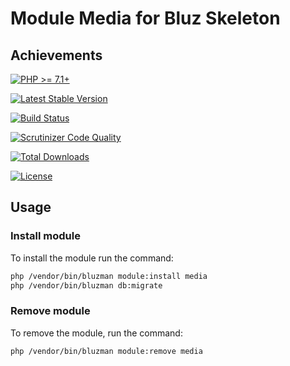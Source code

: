 # Module Media for Bluz Skeleton
## Achievements

[![PHP >= 7.1+](https://img.shields.io/packagist/php-v/bluzphp/module-media.svg?style=flat)](https://php.net/)

[![Latest Stable Version](https://img.shields.io/packagist/v/bluzphp/module-media.svg?label=version&style=flat)](https://packagist.org/packages/bluzphp/module-media)

[![Build Status](https://img.shields.io/travis/bluzphp/module-media/master.svg?style=flat)](https://travis-ci.org/bluzphp/module-media)

[![Scrutinizer Code Quality](https://img.shields.io/scrutinizer/g/bluzphp/module-media.svg?style=flat)](https://scrutinizer-ci.com/g/bluzphp/module-media/)

[![Total Downloads](https://img.shields.io/packagist/dt/bluzphp/module-media.svg?style=flat)](https://packagist.org/packages/bluzphp/module-media)

[![License](https://img.shields.io/packagist/l/bluzphp/module-media.svg?style=flat)](https://packagist.org/packages/bluzphp/module-media)

## Usage
### Install module
To install the module run the command:
  
```bash
php /vendor/bin/bluzman module:install media
php /vendor/bin/bluzman db:migrate
```

### Remove module
To remove the module, run the command:
    
```bash
php /vendor/bin/bluzman module:remove media
```
